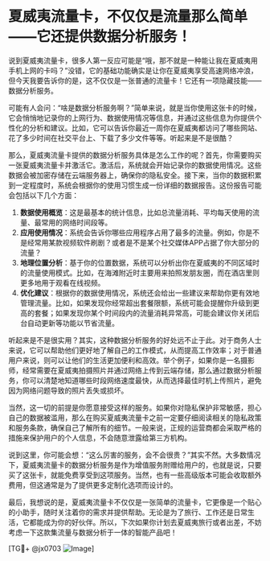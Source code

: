 # 夏威夷流量卡，不仅仅是流量那么简单——它还提供数据分析服务！

说到夏威夷流量卡，很多人第一反应可能是“哦，那不就是一种能让我在夏威夷用手机上网的卡吗？”没错，它的基础功能确实是让你在夏威夷享受高速网络冲浪，但今天我要告诉你的是，这不仅仅是一张普通的流量卡！它还有一项隐藏技能——数据分析服务。

可能有人会问：“啥是数据分析服务啊？”简单来说，就是当你使用这张卡的时候，它会悄悄地记录你的上网行为、数据使用情况等信息，并通过这些信息为你提供个性化的分析和建议。比如，它可以告诉你最近一周你在夏威夷都访问了哪些网站、花了多少时间在社交平台上、下载了多少文件等等。听起来是不是很酷？

那么，夏威夷流量卡提供的数据分析服务具体是怎么工作的呢？首先，你需要购买一张夏威夷流量卡并激活它。激活后，系统就会开始记录你的数据使用情况。这些数据会被加密存储在云端服务器上，确保你的隐私安全。接下来，当你的数据积累到一定程度时，系统会根据你的使用习惯生成一份详细的数据报告。这份报告可能会包括以下几个方面：

1. **数据使用概览**：这是最基本的统计信息，比如总流量消耗、平均每天使用的流量、最常用的网络时间段等。
2. **应用使用情况**：系统会告诉你哪些应用程序占用了最多的流量。例如，你是不是经常用某款视频软件刷剧？或者是不是某个社交媒体APP占据了你大部分的流量？
3. **地理位置分析**：基于你的位置数据，系统可以分析出你在夏威夷的不同区域时的流量使用模式。比如，在海滩附近时主要用来拍照发朋友圈，而在酒店里则更多地用于观看在线视频。
4. **优化建议**：根据你的数据使用情况，系统还会给出一些建议来帮助你更有效地管理流量。比如，如果发现你经常超出套餐限额，系统可能会提醒你升级到更高的套餐；如果发现你某个时间段内的流量消耗异常高，可能会建议你关闭后台自动更新等功能以节省流量。

听起来是不是很实用？其实，这种数据分析服务的好处远不止于此。对于商务人士来说，它可以帮助他们更好地了解自己的工作模式，从而提高工作效率；对于普通用户来说，则可以让他们的生活更加便利和高效。举个例子，如果你是一名摄影师，经常需要在夏威夷拍摄照片并通过网络上传到云端存储，那么通过数据分析服务，你可以清楚地知道哪些时段网络速度最快，从而选择最佳时机上传照片，避免因为网络问题导致的照片丢失或损坏。

当然，这一切的前提是你愿意接受这样的服务。如果你对隐私保护非常敏感，担心自己的数据被滥用，那么在购买夏威夷流量卡之前一定要仔细阅读相关的隐私政策和服务条款，确保自己了解所有的细节。一般来说，正规的运营商都会采取严格的措施来保护用户的个人信息，不会随意泄露给第三方机构。

说到这里，你可能会想：“这么厉害的服务，会不会很贵？”其实不然。大多数情况下，夏威夷流量卡的数据分析服务是作为增值服务附赠给用户的，也就是说，只要买了这张卡，就能免费享受到这项服务。当然，也有一些高级版本可能会收取额外费用，但这通常是为了提供更多定制化选项而设计的。

最后，我想说的是，夏威夷流量卡不仅仅是一张简单的流量卡，它更像是一个贴心的小助手，随时关注着你的需求并提供帮助。无论是为了旅行、工作还是日常生活，它都能成为你的好伙伴。所以，下次如果你计划去夏威夷旅行或者出差，不妨考虑一下这款集流量与数据分析于一体的智能产品吧！

[TG💪+ @jx0703 ![Image](https://github.com/user-attachments/assets/dbca1d08-cadb-493c-b0ec-ad6f7a83f270)]
